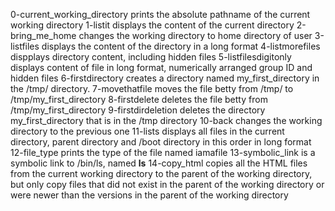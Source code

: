 0-current_working_directory prints the absolute pathname of the current working directory
1-listit displays the content of the current directory
2-bring_me_home changes the working directory to home directory of user
3-listfiles displays the content of the directory in a long format
4-listmorefiles dispplays directory content, including hidden files
5-listfilesdigitonly displays content of file in long format, numerically arranged group ID and hidden files
6-firstdirectory creates a directory named my_first_directory in the /tmp/ directory.
7-movethatfile moves the file betty from /tmp/ to /tmp/my_first_directory
8-firstdelete deletes the file betty from /tmp/my_first_directory
9-firstdirdeletion deletes the directory my_first_directory that is in the /tmp directory
10-back changes the working directory to the previous one
11-lists displays all files in the current directory, parent directory and /boot directory in this order in long format
12-file_type prints the type of the file named iamafile
13-symbolic_link is a symbolic link to /bin/ls, named __ls__
14-copy_html copies all the HTML files from the current working directory to the parent of the working directory, but only copy files that did not exist in the parent of the working directory or were newer than the versions in the parent of the working directory
